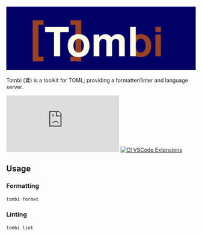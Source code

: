 ![Logo](./docs/images/tombi.svg)

Tombi (鳶) is a toolkit for TOML; providing a formatter/linter and language server.

[![GitHub license](https://badgen.net/github/license/Naereen/Strapdown.js?style=flat-square)](https://github.com/Naereen/StrapDown.js/blob/master/LICENSE)
[![CI VSCode Extensions](https://github.com/yassun7010/tombi/actions/workflows/ci_vscode.yml/badge.svg)](https://github.com/yassun7010/tombi/actions/workflows/ci_vscode.yml)

## Usage
### Formatting
```sh
tombi format
```

### Linting
```sh
tombi lint
```
